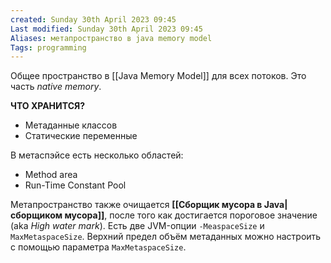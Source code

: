 ```yaml
---
created: Sunday 30th April 2023 09:45
Last modified: Sunday 30th April 2023 09:45
Aliases: метапространство в java memory model
Tags: programming
---
```


Общее пространство в [[Java Memory Model]] для всех потоков. Это часть *native memory*. 

**ЧТО ХРАНИТСЯ?**
- Метаданные классов
- Статические переменные


В метаспэйсе есть несколько областей:
- Method area
- Run-Time Constant Pool

Метапространство также очищается **[[Сборщик мусора в Java|сборщиком мусора]]**, после того как достигается пороговое значение (aka *High water mark*). Есть две JVM-опции `-MeaspaceSize` и `MaxMetaspaceSize`.
Верхний предел объём метаданных можно настроить с помощью параметра `MaxMetaspaceSize`.